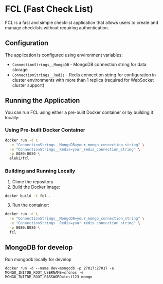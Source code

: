 # FCL (Fast Check List)

FCL is a fast and simple checklist application that allows users to create and manage checklists without requiring authentication.

## Configuration

The application is configured using environment variables:

- `ConnectionStrings__MongoDB` - MongoDB connection string for data storage
- `ConnectionStrings__Redis` - Redis connection string for configuration in cluster environments with more than 1 replica (required for WebSocket cluster support)

## Running the Application

You can run FCL using either a pre-built Docker container or by building it locally:

### Using Pre-built Docker Container
```bash
docker run -d \
  -e "ConnectionStrings__MongoDB=your_mongo_connection_string" \
  -e "ConnectionStrings__Redis=your_redis_connection_string" \
  -p 8080:8080 \
  eluki/fcl
```

### Building and Running Locally
1. Clone the repository
2. Build the Docker image:
```bash
docker build -t fcl .
```
3. Run the container:
```bash
docker run -d \
  -e "ConnectionStrings__MongoDB=your_mongo_connection_string" \
  -e "ConnectionStrings__Redis=your_redis_connection_string" \
  -p 8080:8080 \
  fcl
```

## MongoDB for develop

Run mongodb locally for develop
```
docker run -d --name dev-mongodb -p 27017:27017 -e MONGO_INITDB_ROOT_USERNAME=cronos -e MONGO_INITDB_ROOT_PASSWORD=test123 mongo
```
